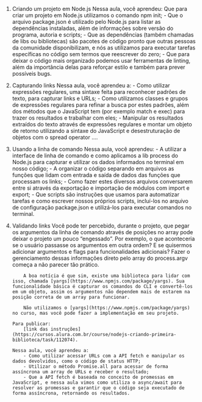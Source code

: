 01. Criando um projeto em Node.js
        Nessa aula, você aprendeu:
            Que para criar um projeto em Node.js utilizamos o comando npm init;
            - Que o arquivo package.json é utilizado pelo Node.js para listar as dependências instaladas, além de informações sobre versão do programa, autoria e scripts;
            - Que as dependências (também chamadas de libs ou bibliotecas) são pacotes de código pronto que outras pessoas da comunidade disponibilizam, e nós as utilizamos para executar tarefas específicas no código sem termos que reescrever do zero;
            - Que para deixar o código mais organizado podemos usar ferramentas de linting, além da importância delas para reforçar estilo e também para prever possíveis bugs.



03. Capturando links
        Nessa aula, você aprendeu a:
            - Como utilizar expressões regulares, uma sintaxe feita para reconhecer padrões de texto, para capturar links e URLs;
            - Como utilizamos classes e grupos de expressões regulares para refinar a busca por estes padrões, além dos métodos que o JavaScript tem (por exemplo match e exec) para trazer os resultados e trabalhar com eles;
            - Manipular os resultados extraídos do texto através de expressões regulares e montar um objeto de retorno utilizando a sintaxe do JavaScript e desestruturação de objetos com o spread operator ....


04. Usando a linha de comando
        Nessa aula, você aprendeu:
            - A utilizar a interface de linha de comando e como aplicamos a lib process do Node.js para capturar e utilizar os dados informados no terminal em nosso código;
            - A organizar o código separando em arquivos as funções que lidam com entrada e saída de dados das funções que processam os links;
            - Como fazer estes diversos arquivos conversarem entre si através da exportação e importação de módulos com import e export;
            - Que scripts são instruções que usamos para automatizar tarefas e como escrever nossos próprios scripts, incluí-los no arquivo de configuração package.json e utilizá-los para executar comandos no terminal.


05. Validando links
        Você pode ter percebido, durante o projeto, que pegar os argumentos da linha de comando através de posições no array pode deixar o projeto um pouco “engessado”. Por exemplo, o que aconteceria se o usuário passasse os argumentos em outra ordem? E se quisermos adicionar argumentos e flags para funcionalidades adicionais? Fazer o gerenciamento dessas informações direto pelo array do process.argv começa a não parecer tão prático.

            A boa notícia é que sim, existe uma biblioteca para lidar com isso, chamada [yargs](https://www.npmjs.com/package/yargs). Sua funcionalidade básica é capturar os comandos do CLI e convertê-los em um objeto, assim os argumentos não dependem mais de estarem na posição correta de um array para funcionar.

            Não utilizamos o [yargs](https://www.npmjs.com/package/yargs) no curso, mas você pode fazer a implementação em seu projeto.

        Para publicar: 
            [link das instruções](https://cursos.alura.com.br/course/nodejs-criando-primeira-biblioteca/task/112074).

        Nessa aula, você aprendeu a:
            - Como utilizar acessar URLs com a API fetch e manipular os dados devolvidos, como o código de status HTTP;
            - Utilizar o método Promise.all para acessar de forma assíncrona um array de URLs e receber o resultado;
            - Que a API fetch é baseada no conceito de promessas em JavaScript, e nessa aula vimos como utiliza o async/await para resolver as promessas e garantir que o código seja executado de forma assíncrona, retornando os resultados.